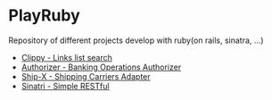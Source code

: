 # PlayRuby

Repository of different projects develop with ruby(on rails, sinatra, ...)

- [Clippy - Links list search](https://github.com/noize-e/ruby-playground/tree/master/clippy)
- [Authorizer - Banking Operations Authorizer](https://github.com/noize-e/ruby-playground/tree/master/authorizer)
- [Ship-X - Shipping Carriers Adapter](https://github.com/noize-e/ruby-playground/tree/master/ship-x)
- [Sinatri - Simple RESTful](https://github.com/noize-e/ruby-playground/tree/master/sinatri)
